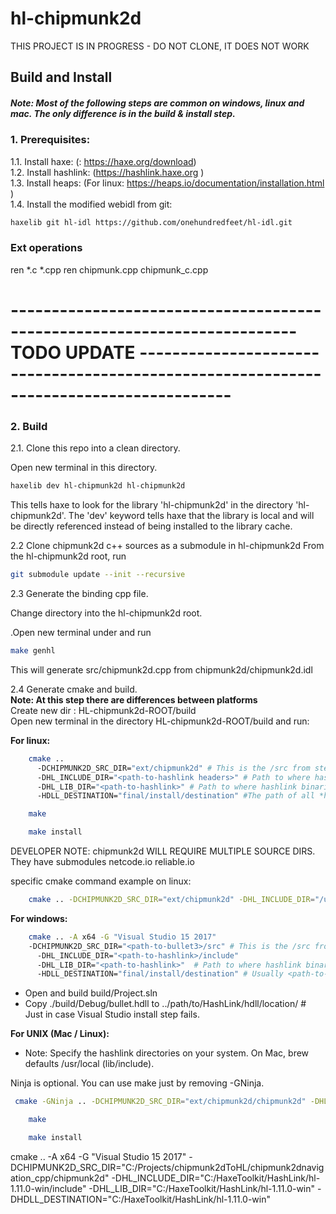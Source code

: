 # hl-chipmunk2d

THIS PROJECT IS IN PROGRESS - DO NOT CLONE, IT DOES NOT WORK


## Build and Install
##### Note: Most of the following steps are common on windows, linux and mac. The only difference is in the build & install step.

### 1. Prerequisites:
1.1. Install haxe: (: https://haxe.org/download)  
1.2. Install hashlink: (https://hashlink.haxe.org )  
1.3. Install heaps: (For linux: https://heaps.io/documentation/installation.html )  
1.4. Install the modified webidl from git:   
```sh
haxelib git hl-idl https://github.com/onehundredfeet/hl-idl.git
```


### Ext operations
ren *.c *.cpp
ren chipmunk.cpp chipmunk_c.cpp
# ------------------------------------------------------------------------- TODO UPDATE ---------------------------------------------------------------------------------------

### 2. Build

2.1. Clone this repo into a clean directory.

Open new terminal in this directory.  
```sh
haxelib dev hl-chipmunk2d hl-chipmunk2d
```

This tells haxe to look for the library 'hl-chipmunk2d' in the directory 'hl-chipmunk2d'.  The 'dev' keyword tells haxe that the library is local and will be directly referenced instead of being installed to the library cache.

2.2 Clone chipmunk2d c++ sources as a submodule in hl-chipmunk2d
From the hl-chipmunk2d root, run

```sh
git submodule update --init --recursive
```

2.3 Generate the binding cpp file.

Change directory into the hl-chipmunk2d root.

.Open new terminal under and run 
```sh
make genhl
```

This will generate src/chipmunk2d.cpp from chipmunk2d/chipmunk2d.idl


2.4 Generate cmake and build.  
**Note: At this step there are differences between platforms**  
    Create new dir : HL-chipmunk2d-ROOT/build  
    Open new terminal in the directory HL-chipmunk2d-ROOT/build and run:  

**For linux:**  
```sh
    cmake ..
      -DCHIPMUNK2D_SRC_DIR="ext/chipmunk2d" # This is the /src from step 2
      -DHL_INCLUDE_DIR="<path-to-hashlink headers>" # Path to where hashlink headers (hl.h, ...) are located. Usually under ...hashlink-x.xx/src 
      -DHL_LIB_DIR="<path-to-hashlink>" # Path to where hashlink binaries (libhl.so, ...) are located. Usually ...hashlink-x.xx
      -HDLL_DESTINATION="final/install/destination" #The path of all *hdll binaries, usually this is 'usr/lib' or 'usr/local/lib'
```
```sh
    make
```
```sh
    make install
```

DEVELOPER NOTE: chipmunk2d WILL REQUIRE MULTIPLE SOURCE DIRS.
They have submodules netcode.io reliable.io

specific cmake command example on linux:  
```sh
    cmake .. -DCHIPMUNK2D_SRC_DIR="ext/chipmunk2d" -DHL_INCLUDE_DIR="/usr/local/include" -DHL_LIB_DIR="/usr/local/lib" -DHDLL_DESTINATION="/usr/local/lib"
   ```

**For windows:**  

```sh
    cmake .. -A x64 -G "Visual Studio 15 2017" 
    -DCHIPMUNK2D_SRC_DIR="<path-to-bullet3>/src" # This is the /src from step 2
      -DHL_INCLUDE_DIR="<path-to-hashlink>/include"
      -DHL_LIB_DIR="<path-to-hashlink>"  # Path to where hashlink binaries (libhl.lib, ...) are located
      -HDLL_DESTINATION="final/install/destination" # Usually <path-to-hashlink>
```

* Open and build build/Project.sln  
* Copy ./build/Debug/bullet.hdll to ../path/to/HashLink/hdll/location/ # Just in case Visual Studio install step fails.  

**For UNIX (Mac / Linux):**  
* Note: Specify the hashlink directories on your system.  On Mac, brew defaults /usr/local (lib/include).

Ninja is optional.  You can use make just by removing -GNinja.

```sh
 cmake -GNinja .. -DCHIPMUNK2D_SRC_DIR="ext/chipmunk2d/chipmunk2d" -DHL_INCLUDE_DIR="/usr/local/include" -DHL_LIB_DIR="/usr/local/lib" -DDETOUR_SRC_DIR="ext/chipmunk2d/Detour" -DHDLL_DESTINATION="/usr/local/lib"
```
```sh
    make
```
```sh
    make install
```


cmake .. -A x64 -G "Visual Studio 15 2017" 
-DCHIPMUNK2D_SRC_DIR="C:/Projects/chipmunk2dToHL/chipmunk2dnavigation_cpp/chipmunk2d" 
-DHL_INCLUDE_DIR="C:/HaxeToolkit/HashLink/hl-1.11.0-win/include" 
-DHL_LIB_DIR="C:/HaxeToolkit/HashLink/hl-1.11.0-win" 
-DHDLL_DESTINATION="C:/HaxeToolkit/HashLink/hl-1.11.0-win"